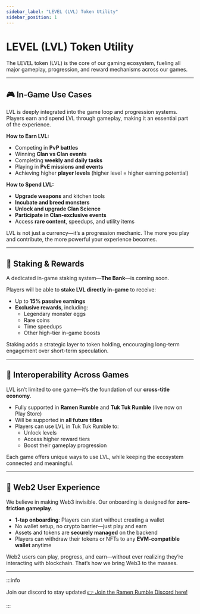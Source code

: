 ```yaml
---
sidebar_label: "LEVEL (LVL) Token Utility"
sidebar_position: 1
---
```


# LEVEL (LVL) Token Utility

The LEVEL token (LVL) is the core of our gaming ecosystem, fueling all major gameplay, progression, and reward mechanisms across our games.

---

## 🎮 In-Game Use Cases

LVL is deeply integrated into the game loop and progression systems. Players earn and spend LVL through gameplay, making it an essential part of the experience.

**How to Earn LVL:**

- Competing in **PvP battles**
- Winning **Clan vs Clan events**
- Completing **weekly and daily tasks**
- Playing in **PvE missions and events**
- Achieving higher **player levels** (higher level = higher earning potential)

**How to Spend LVL:**

- **Upgrade weapons** and kitchen tools
- **Incubate and breed monsters**
- **Unlock and upgrade Clan Science**
- **Participate in Clan-exclusive events**
- Access **rare content**, speedups, and utility items

LVL is not just a currency—it’s a progression mechanic. The more you play and contribute, the more powerful your experience becomes.

---

## 🏦 Staking & Rewards

A dedicated in-game staking system—**The Bank**—is coming soon.

Players will be able to **stake LVL directly in-game** to receive:

- Up to **15% passive earnings**
- **Exclusive rewards**, including:
  - Legendary monster eggs
  - Rare coins
  - Time speedups
  - Other high-tier in-game boosts

Staking adds a strategic layer to token holding, encouraging long-term engagement over short-term speculation.

---

## 🔁 Interoperability Across Games

LVL isn’t limited to one game—it’s the foundation of our **cross-title economy**.

- Fully supported in **Ramen Rumble** and **Tuk Tuk Rumble** (live now on Play Store)
- Will be supported in **all future titles**
- Players can use LVL in Tuk Tuk Rumble to:
  - Unlock levels
  - Access higher reward tiers
  - Boost their gameplay progression

Each game offers unique ways to use LVL, while keeping the ecosystem connected and meaningful.

---

## 👥 Web2 User Experience

We believe in making Web3 invisible. Our onboarding is designed for **zero-friction gameplay**.

- **1-tap onboarding**: Players can start without creating a wallet
- No wallet setup, no crypto barrier—just play and earn
- Assets and tokens are **securely managed** on the backend
- Players can withdraw their tokens or NFTs to any **EVM-compatible wallet** anytime

Web2 users can play, progress, and earn—without ever realizing they’re interacting with blockchain. That’s how we bring Web3 to the masses.

---

:::info

Join our discord to stay updated [👉 Join the Ramen Rumble Discord here!](https://discord.com/invite/K4KDqC4mD8)

:::
